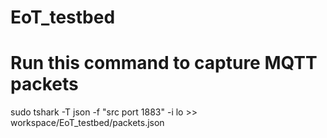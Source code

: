# EoT_testbed
# Run this command to capture MQTT packets

sudo tshark -T json -f "src port 1883" -i lo >> workspace/EoT_testbed/packets.json

